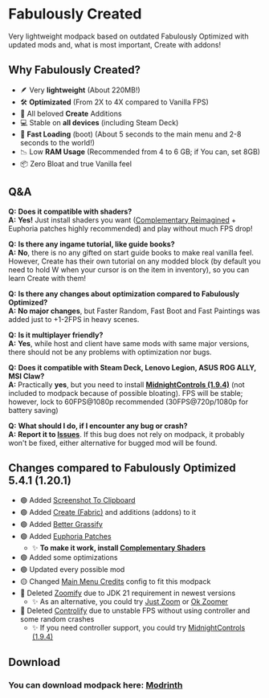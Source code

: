 # Fabulously Created
Very lightweight modpack based on outdated Fabulously Optimized with updated mods and, what is most important, Create with addons!
## Why Fabulously Created?
- 🪶 Very **lightweight** (About 220MB!)
- 🛠️ **Optimizated** (From 2X to 4X compared to Vanilla FPS)
- 🦺 All beloved **Create** Additions
- 💻 Stable on **all devices** (including Steam Deck)
- 🚀 **Fast Loading** (boot) (About 5 seconds to the main menu and 2-8 seconds to the world!)
- 📉 Low **RAM Usage** (Recommended from 4 to 6 GB; if You can, set 8GB)
- 📦 Zero Bloat and true Vanilla feel

## Q&A
**Q:** **Does it compatible with shaders?**  
**A:** **Yes!** Just install shaders you want ([Complementary Reimagined](https://modrinth.com/shader/complementary-reimagined) + Euphoria patches highly recommended) and play without much FPS drop!  

**Q:** **Is there any ingame tutorial, like guide books?**  
**A:** **No**, there is no any gifted on start guide books to make real vanilla feel. However, Create has their own tutorial on any modded block (by default you need to hold W when your cursor is on the item in inventory), so you can learn Create with them!

**Q:** **Is there any changes about optimization compared to Fabulously Optimized?**  
**A:** **No major changes**, but Faster Random, Fast Boot and Fast Paintings was added just to +1-2FPS in heavy scenes.

**Q:** **Is it multiplayer friendly?**  
**A:** **Yes**, while host and client have same mods with same major versions, there should not be any problems with optimization nor bugs.

**Q:** **Does it compatible with Steam Deck, Lenovo Legion, ASUS ROG ALLY, MSI Claw?**  
**A:** Practically **yes**, but you need to install [**MidnightControls (1.9.4)**](https://modrinth.com/mod/midnightcontrols/version/1.9.4+1.20) (not included to modpack because of possible bloating). FPS will be stable; however, lock to 60FPS@1080p recommended (30FPS@720p/1080p for battery saving)  

**Q:** **What should I do, if I encounter any bug or crash?**  
**A:** **Report it to [Issues](https://github.com/aaactimel/Fabulously-Created/issues)**. If this bug does not rely on modpack, it probably won't be fixed, either alternative for bugged mod will be found.

## Changes compared to Fabulously Optimized 5.4.1 (1.20.1)
+ 🟢 Added [Screenshot To Clipboard](https://modrinth.com/mod/screenshot-to-clipboard)
+ 🟢 Added [Create (Fabric)](https://modrinth.com/mod/create-fabric) and additions (addons) to it
+ 🟢 Added [Better Grassify](https://modrinth.com/mod/bettergrassify)
+ 🟢 Added [Euphoria Patches](https://modrinth.com/mod/euphoria-patches)
  + ✨ **To make it work, install [Complementary Shaders](https://modrinth.com/shader/complementary-reimagined)**
+ 🟢 Added some optimizations
+ 🟢 Updated every possible mod
+ 🟡 Changed [Main Menu Credits](https://modrinth.com/mod/main-menu-credits) config to fit this modpack
+ 🔴 Deleted [Zoomify](https://modrinth.com/mod/zoomify) due to JDK 21 requirement in newest versions
  + ✨ As an alternative, you could try [Just Zoom](https://modrinth.com/mod/just-zoom) or [Ok Zoomer](https://modrinth.com/mod/ok-zoomer)
+ 🔴 Deleted [Controlify](https://modrinth.com/mod/controlify) due to unstable FPS without using controller and some random crashes
  + ✨ If you need controller support, you could try [MidnightControls (1.9.4)](https://modrinth.com/mod/midnightcontrols/version/1.9.4+1.20)

## Download
### **You can download modpack here**: [Modrinth](https://modrinth.com/modpack/fabulouslycreated)
